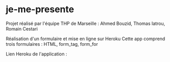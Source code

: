 # je-me-presente
Projet réalisé par l'équipe THP de Marseille : Ahmed Bouzid, Thomas Iatrou, Romain Cestari

Réalisation d'un formulaire et mise en ligne sur Heroku
Cette app comprend trois formulaires : HTML, form_tag, form_for 

Lien Heroku de l'application : 
